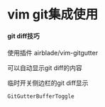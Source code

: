 # vim git集成使用

#### git diff技巧

使用插件 airblade/vim-gitgutter

可以自动显示git diff的内容

临时开关侧边栏的git diff显示
```
GitGutterBufferToggle
```

